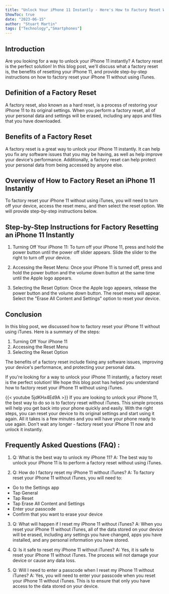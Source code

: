 ```yaml
---
title: "Unlock Your iPhone 11 Instantly - Here's How to Factory Reset Without iTunes!"
ShowToc: true 
date: "2023-06-15"
author: "Stuart Martin" 
tags: ["Technology","Smartphones"]
---
```

## Introduction

Are you looking for a way to unlock your iPhone 11 instantly? A factory reset is the perfect solution! In this blog post, we'll discuss what a factory reset is, the benefits of resetting your iPhone 11, and provide step-by-step instructions on how to factory reset your iPhone 11 without using iTunes. 

## Definition of a Factory Reset

A factory reset, also known as a hard reset, is a process of restoring your iPhone 11 to its original settings. When you perform a factory reset, all of your personal data and settings will be erased, including any apps and files that you have downloaded. 

## Benefits of a Factory Reset

A factory reset is a great way to unlock your iPhone 11 instantly. It can help you fix any software issues that you may be having, as well as help improve your device's performance. Additionally, a factory reset can help protect your personal data from being accessed by anyone else. 

## Overview of How to Factory Reset an iPhone 11 Instantly

To factory reset your iPhone 11 without using iTunes, you will need to turn off your device, access the reset menu, and then select the reset option. We will provide step-by-step instructions below. 

## Step-by-Step Instructions for Factory Resetting an iPhone 11 Instantly

1. Turning Off Your iPhone 11: To turn off your iPhone 11, press and hold the power button until the power off slider appears. Slide the slider to the right to turn off your device. 

2. Accessing the Reset Menu: Once your iPhone 11 is turned off, press and hold the power button and the volume down button at the same time until the Apple logo appears. 

3. Selecting the Reset Option: Once the Apple logo appears, release the power button and the volume down button. The reset menu will appear. Select the "Erase All Content and Settings" option to reset your device. 

## Conclusion

In this blog post, we discussed how to factory reset your iPhone 11 without using iTunes. Here is a summary of the steps: 

1. Turning Off Your iPhone 11 
2. Accessing the Reset Menu 
3. Selecting the Reset Option 

The benefits of a factory reset include fixing any software issues, improving your device's performance, and protecting your personal data. 

If you're looking for a way to unlock your iPhone 11 instantly, a factory reset is the perfect solution! We hope this blog post has helped you understand how to factory reset your iPhone 11 without using iTunes.

{{< youtube 5jdKHx4Ed9A >}} 
If you are looking to unlock your iPhone 11, the best way to do so is to factory reset without iTunes. This simple process will help you get back into your phone quickly and easily. With the right steps, you can reset your device to its original settings and start using it again. All it takes is a few minutes and you will have your phone ready to use again. Don't wait any longer - factory reset your iPhone 11 now and unlock it instantly.

## Frequently Asked Questions (FAQ) :
1. Q: What is the best way to unlock my iPhone 11? 
A: The best way to unlock your iPhone 11 is to perform a factory reset without using iTunes.

2. Q: How do I factory reset my iPhone 11 without iTunes?
A: To factory reset your iPhone 11 without iTunes, you will need to:
- Go to the Settings app
- Tap General
- Tap Reset
- Tap Erase All Content and Settings
- Enter your passcode
- Confirm that you want to erase your device

3. Q: What will happen if I reset my iPhone 11 without iTunes?
A: When you reset your iPhone 11 without iTunes, all of the data stored on your device will be erased, including any settings you have changed, apps you have installed, and any personal information you have stored.

4. Q: Is it safe to reset my iPhone 11 without iTunes?
A: Yes, it is safe to reset your iPhone 11 without iTunes. The process will not damage your device or cause any data loss.

5. Q: Will I need to enter a passcode when I reset my iPhone 11 without iTunes?
A: Yes, you will need to enter your passcode when you reset your iPhone 11 without iTunes. This is to ensure that only you have access to the data stored on your device.


